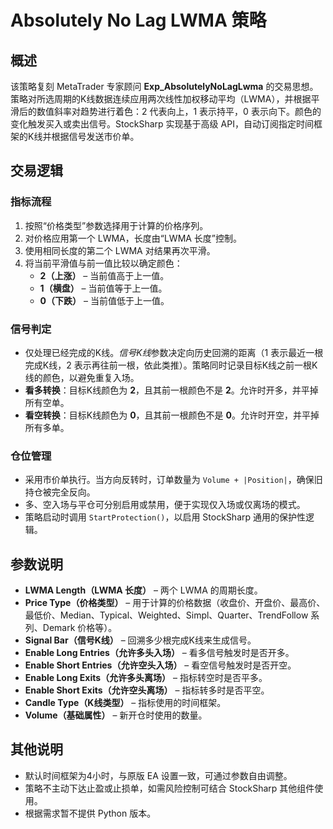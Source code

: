 # Absolutely No Lag LWMA 策略

## 概述
该策略复刻 MetaTrader 专家顾问 **Exp_AbsolutelyNoLagLwma** 的交易思想。策略对所选周期的K线数据连续应用两次线性加权移动平均（LWMA），并根据平滑后的数值斜率对趋势进行着色：2 代表向上，1 表示持平，0 表示向下。颜色的变化触发买入或卖出信号。StockSharp 实现基于高级 API，自动订阅指定时间框架的K线并根据信号发送市价单。

## 交易逻辑
### 指标流程
1. 按照“价格类型”参数选择用于计算的价格序列。
2. 对价格应用第一个 LWMA，长度由“LWMA 长度”控制。
3. 使用相同长度的第二个 LWMA 对结果再次平滑。
4. 将当前平滑值与前一值比较以确定颜色：
   - **2（上涨）** – 当前值高于上一值。
   - **1（横盘）** – 当前值等于上一值。
   - **0（下跌）** – 当前值低于上一值。

### 信号判定
- 仅处理已经完成的K线。*信号K线*参数决定向历史回溯的距离（1 表示最近一根完成K线，2 表示再往前一根，依此类推）。策略同时记录目标K线之前一根K线的颜色，以避免重复入场。
- **看多转换**：目标K线颜色为 **2**，且其前一根颜色不是 **2**。允许时开多，并平掉所有空单。
- **看空转换**：目标K线颜色为 **0**，且其前一根颜色不是 **0**。允许时开空，并平掉所有多单。

### 仓位管理
- 采用市价单执行。当方向反转时，订单数量为 `Volume + |Position|`，确保旧持仓被完全反向。
- 多、空入场与平仓可分别启用或禁用，便于实现仅入场或仅离场的模式。
- 策略启动时调用 `StartProtection()`，以启用 StockSharp 通用的保护性逻辑。

## 参数说明
- **LWMA Length（LWMA 长度）** – 两个 LWMA 的周期长度。
- **Price Type（价格类型）** – 用于计算的价格数据（收盘价、开盘价、最高价、最低价、Median、Typical、Weighted、Simpl、Quarter、TrendFollow 系列、Demark 价格等）。
- **Signal Bar（信号K线）** – 回溯多少根完成K线来生成信号。
- **Enable Long Entries（允许多头入场）** – 看多信号触发时是否开多。
- **Enable Short Entries（允许空头入场）** – 看空信号触发时是否开空。
- **Enable Long Exits（允许多头离场）** – 指标转空时是否平多。
- **Enable Short Exits（允许空头离场）** – 指标转多时是否平空。
- **Candle Type（K线类型）** – 指标使用的时间框架。
- **Volume（基础属性）** – 新开仓时使用的数量。

## 其他说明
- 默认时间框架为4小时，与原版 EA 设置一致，可通过参数自由调整。
- 策略不主动下达止盈或止损单，如需风险控制可结合 StockSharp 其他组件使用。
- 根据需求暂不提供 Python 版本。
